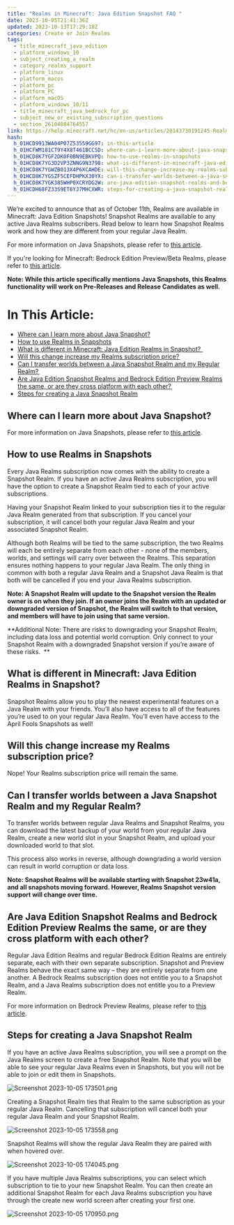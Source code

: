```yaml
---
title: "Realms in Minecraft: Java Edition Snapshot FAQ "
date: 2023-10-05T21:41:36Z
updated: 2023-10-13T17:29:18Z
categories: Create or Join Realms
tags:
  - title_minecraft_java_edition
  - platform_windows_10
  - subject_creating_a_realm
  - category_realms_support
  - platform_linux
  - platform_macos
  - platform_pc
  - platform_PC
  - platform_macOS
  - platform_windows_10/11
  - title_minecraft_java_bedrock_for_pc
  - subject_new_or_existing_subscription_questions
  - section_26104084764557
link: https://help.minecraft.net/hc/en-us/articles/20143730191245-Realms-in-Minecraft-Java-Edition-Snapshot-FAQ
hash:
  h_01HCD9913WA04P07Z53559GG97: in-this-article
  h_01HCFWM181CT9Y4X8T461BCCSD: where-can-i-learn-more-about-java-snapshot
  h_01HCD8K7YGF2DK0F0BN9EBKVPQ: how-to-use-realms-in-snapshots
  h_01HCD8K7YG3D2VP3ZNNG9N3798: what-is-different-in-minecraft-java-edition-realms-in-snapshot
  h_01HCD8K7YGWZB013X4P6XCAHDE: will-this-change-increase-my-realms-subscription-price
  h_01HCD8K7YGSZF5CEFDHPKX30YX: can-i-transfer-worlds-between-a-java-snapshot-realm-and-my-regular-realm
  h_01HCD8K7YGK385WHP0XCRYDG2W: are-java-edition-snapshot-realms-and-bedrock-edition-preview-realms-the-same-or-are-they-cross-platform-with-each-other
  h_01HCDH68FZ33S9ET6YJ7MHCXWR: steps-for-creating-a-java-snapshot-realm
---
```


We’re excited to announce that as of October 11th, Realms are available in Minecraft: Java Edition Snapshots! Snapshot Realms are available to any active Java Realms subscribers. Read below to learn how Snapshot Realms work and how they are different from your regular Java Realm. 

For more information on Java Snapshots, please refer to [this article](../Download-Install/Minecraft-Java-Edition-Snapshot-FAQ.md).

If you're looking for Minecraft: Bedrock Edition Preview/Beta Realms, please refer to [this article](./How-to-Start-a-Minecraft-Preview-Beta-Realm.md).  

**Note: While this article specifically mentions Java Snapshots, this Realms functionality will work on Pre-Releases and Release Candidates as well.**

# In This Article:

- [Where can I learn more about Java Snapshot?](#where-can-i-learn-more-about-java-snapshot)
- [How to use Realms in Snapshots](#how-to-use-realms-in-snapshots)
- [What is different in Minecraft: Java Edition Realms in Snapshot?  ](#what-is-different-in-minecraft-java-edition-realms-in-snapshot)
- [Will this change increase my Realms subscription price? ](#will-this-change-increase-my-realms-subscription-price)
- [Can I transfer worlds between a Java Snapshot Realm and my Regular Realm? ](#can-i-transfer-worlds-between-a-java-snapshot-realm-and-my-regular-realm)
- [Are Java Edition Snapshot Realms and Bedrock Edition Preview Realms the same, or are they cross platform with each other? ](#are-java-edition-snapshot-realms-and-bedrock-edition-preview-realms-the-same-or-are-they-cross-platform-with-each-other)
- [Steps for creating a Java Snapshot Realm](#steps-for-creating-a-java-snapshot-realm)

## Where can I learn more about Java Snapshot?

For more information on Java Snapshots, please refer to [this article](../Download-Install/Minecraft-Java-Edition-Snapshot-FAQ.md).

## How to use Realms in Snapshots

Every Java Realms subscription now comes with the ability to create a Snapshot Realm. If you have an active Java Realms subscription, you will have the option to create a Snapshot Realm tied to each of your active subscriptions.

Having your Snapshot Realm linked to your subscription ties it to the regular Java Realm generated from that subscription. If you cancel your subscription, it will cancel both your regular Java Realm and your associated Snapshot Realm.   

Although both Realms will be tied to the same subscription, the two Realms will each be entirely separate from each other - none of the members, worlds, and settings will carry over between the Realms. This separation ensures nothing happens to your regular Java Realm. The only thing in common with both a regular Java Realm and a Snapshot Java Realm is that both will be cancelled if you end your Java Realms subscription.

**Note: A Snapshot Realm will update to the Snapshot version the Realm owner is on when they join. If an owner joins the Realm with an updated or downgraded version of Snapshot, the Realm will switch to that version, and members will have to join using that same version.**

**Additional Note: There are risks to downgrading your Snapshot Realm, including data loss and potential world corruption. Only connect to your Snapshot Realm with a downgraded Snapshot version if you’re aware of these risks.  **

## What is different in Minecraft: Java Edition Realms in Snapshot?  

Snapshot Realms allow you to play the newest experimental features on a Java Realm with your friends. You’ll also have access to all of the features you’re used to on your regular Java Realm. You’ll even have access to the April Fools Snapshots as well!

## Will this change increase my Realms subscription price? 

Nope! Your Realms subscription price will remain the same.  

## Can I transfer worlds between a Java Snapshot Realm and my Regular Realm? 

To transfer worlds between regular Java Realms and Snapshot Realms, you can download the latest backup of your world from your regular Java Realm, create a new world slot in your Snapshot Realm, and upload your downloaded world to that slot.

This process also works in reverse, although downgrading a world version can result in world corruption or data loss. 

**Note: Snapshot Realms will be available starting with Snapshot 23w41a, and all snapshots moving forward. However, Realms Snapshot version support will change over time.**

## Are Java Edition Snapshot Realms and Bedrock Edition Preview Realms the same, or are they cross platform with each other? 

Regular Java Edition Realms and regular Bedrock Edition Realms are entirely separate, each with their own separate subscription. Snapshot and Preview Realms behave the exact same way – they are entirely separate from one another. A Bedrock Realms subscription does not entitle you to a Snapshot Realm, and a Java Realms subscription does not entitle you to a Preview Realm.  

For more information on Bedrock Preview Realms, please refer to [this article](./How-to-Start-a-Minecraft-Preview-Beta-Realm.md).

## Steps for creating a Java Snapshot Realm

If you have an active Java Realms subscription, you will see a prompt on the Java Realms screen to create a free Snapshot Realm. Note that you will be able to see your regular Java Realms even in Snapshots, but you will not be able to join or edit them in Snapshots.   

![Screenshot 2023-10-05 173501.png](https://minecrafthelp.zendesk.com/hc/article_attachments/20270511282701)

Creating a Snapshot Realm ties that Realm to the same subscription as your regular Java Realm. Cancelling that subscription will cancel both your regular Java Realm and your Snapshot Realm.   

![Screenshot 2023-10-05 173558.png](https://minecrafthelp.zendesk.com/hc/article_attachments/20270527343757)

Snapshot Realms will show the regular Java Realm they are paired with when hovered over.   

![Screenshot 2023-10-05 174045.png](https://minecrafthelp.zendesk.com/hc/article_attachments/20270511304205)

If you have multiple Java Realms subscriptions, you can select which subscription to tie to your new Snapshot Realm. You can then create an additional Snapshot Realm for each Java Realms subscription you have through the create new world screen after creating your first one.  

![Screenshot 2023-10-05 170950.png](https://minecrafthelp.zendesk.com/hc/article_attachments/20270511309709)
